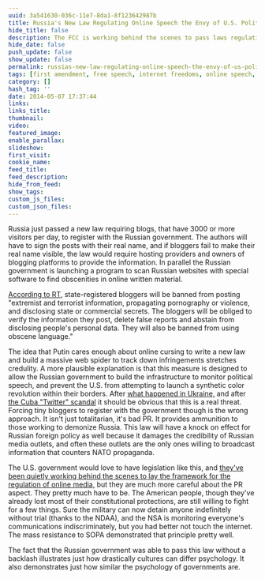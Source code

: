 ```yaml
---
uuid: 3a541630-036c-11e7-8da1-8f123642987b
title: Russia's New Law Regulating Online Speech the Envy of U.S. Politicians
hide_title: false
description: The FCC is working behind the scenes to pass laws regulating online journalism just like Putin just did. They're just looking for a way to slip it past the American public.
hide_date: false
push_update: false
show_update: false
permalink: russias-new-law-regulating-online-speech-the-envy-of-us-politicians
tags: [first amendment, free speech, internet freedoms, online speech, russia]
category: []
hash_tag: ''
date: 2014-05-07 17:37:44
links:
links_title:
thumbnail:
video:
featured_image:
enable_parallax:
slideshow:
first_visit:
cookie_name:
feed_title:
feed_description:
hide_from_feed:
show_tags:
custom_js_files:
custom_json_files:
---
```

Russia just passed a new law requiring blogs, that have 3000 or more visitors per day, to register with the Russian government. The authors will have to sign the posts with their real name, and if bloggers fail to make their real name visible, the law would require hosting providers and owners of blogging platforms to provide the information. In parallel the Russian government is launching a program to scan Russian websites with special software to find obscenities in online written material.

<a rel="nofollow" href="http://rt.com/politics/154056-russian-bloggers-mass-media/">According to RT,</a> state-registered bloggers will be banned from posting "extremist and terrorist information, propagating pornography or violence, and disclosing state or commercial secrets. The bloggers will be obliged to verify the information they post, delete false reports and abstain from disclosing people's personal data. They will also be banned from using obscene language."

The idea that Putin cares enough about online cursing to write a new law and build a massive web spider to track down infringements stretches credulity. A more plausible explanation is that this measure is designed to allow the Russian government to build the infrastructure to monitor political speech, and prevent the U.S. from attempting to launch a synthetic color revolution within their borders. After <a href="http://scgnews.com/the-ukraine-crisis-what-youre-not-being-told">what happened in Ukraine,</a> and after<a href="http://scgnews.com/how-washington-and-its-allies-use-social-media-to-topple-governments-manipulate-public-opinion"> the Cuba "Twitter" scandal</a> it should be obvious that this is a real threat. Forcing tiny bloggers to register with the government though is the wrong approach. It isn't just totalitarian, it's bad PR. It provides ammunition to those working to demonize Russia. This law will have a knock on effect for Russian foreign policy as well because it damages the credibility of Russian media outlets, and often these outlets are the only ones willing to broadcast information that counters NATO propaganda.

The U.S. government would love to have legislation like this, and <a rel="nofollow" href="http://thehill.com/special-reports/technology-may-5-2014/205260-fccs-grab-for-new-regulatory-power-could-go-beyond">they've been quietly working behind the scenes to lay the framework for the regulation of online media,</a> but they are much more careful about the PR aspect. They pretty much have to be. The American people, though they've already lost most of their constitutional protections, are still willing to fight for a few things. Sure the military can now detain anyone indefinitely without trial (thanks to the NDAA), and the NSA is monitoring everyone's communications indiscriminately, but you had better not touch the internet. The mass resistance to SOPA demonstrated that principle pretty well.  

The fact that the Russian government was able to pass this law without a backlash illustrates just how drastically cultures can differ psychology. It also demonstrates just how similar the psychology of governments are.